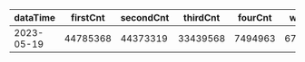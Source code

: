 |dataTime|firstCnt|secondCnt|thirdCnt|fourCnt|winCnt|vrate|wrate|
|-|-|-|-|-|-|-|-|
|2023-05-19|44785368|44373319|33439568|7494963|6709822|86.7%|14.3%|